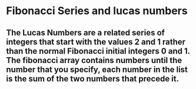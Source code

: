# Fibonacci Series and lucas numbers

## The Lucas Numbers are a related series of integers that start with the values 2 and 1 rather than the normal Fibonacci initial integers 0 and 1. The fibonacci array contains numbers until the number that you specify, each number in the list is the sum of the two numbers that precede it.
